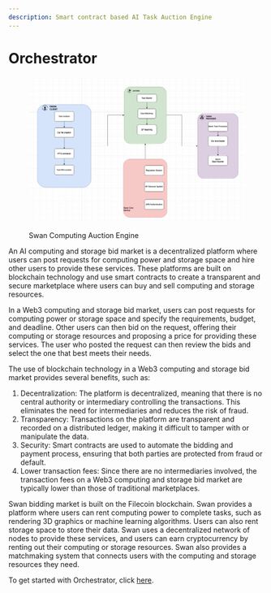 ```yaml
---
description: Smart contract based AI Task Auction Engine
---
```


# Orchestrator

<figure><img src="../../../../.gitbook/assets/image (141).png" alt=""><figcaption><p>Swan Computing Auction Engine</p></figcaption></figure>

An AI computing and storage bid market is a decentralized platform where users can post requests for computing power and storage space and hire other users to provide these services. These platforms are built on blockchain technology and use smart contracts to create a transparent and secure marketplace where users can buy and sell computing and storage resources.

In a Web3 computing and storage bid market, users can post requests for computing power or storage space and specify the requirements, budget, and deadline. Other users can then bid on the request, offering their computing or storage resources and proposing a price for providing these services. The user who posted the request can then review the bids and select the one that best meets their needs.

The use of blockchain technology in a Web3 computing and storage bid market provides several benefits, such as:

1. Decentralization: The platform is decentralized, meaning that there is no central authority or intermediary controlling the transactions. This eliminates the need for intermediaries and reduces the risk of fraud.
2. Transparency: Transactions on the platform are transparent and recorded on a distributed ledger, making it difficult to tamper with or manipulate the data.
3. Security: Smart contracts are used to automate the bidding and payment process, ensuring that both parties are protected from fraud or default.
4. Lower transaction fees: Since there are no intermediaries involved, the transaction fees on a Web3 computing and storage bid market are typically lower than those of traditional marketplaces.

Swan bidding market is built on the Filecoin blockchain. Swan provides a platform where users can rent computing power to complete tasks, such as rendering 3D graphics or machine learning algorithms. Users can also rent storage space to store their data. Swan uses a decentralized network of nodes to provide these services, and users can earn cryptocurrency by renting out their computing or storage resources. Swan also provides a matchmaking system that connects users with the computing and storage resources they need.

To get started with Orchestrator, click [here](broken-reference).&#x20;
